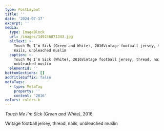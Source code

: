 ```yaml
---
type: PostLayout
title: ''
date: '2024-07-17'
excerpt: ''
media:
  type: ImageBlock
  url: /images/149246871343.jpg
  altText: >-
    Touch Me I’m Sick (Green and White), 2016Vintage football jersey, thread,
    nails, unbleached muslin
  caption: >-
    Touch Me I’m Sick (White), 2016Vintage football jersey, thread, nails,
    unbleached muslin
  elementId: ''
bottomSections: []
addTitleSuffix: false
metaTags:
  - type: MetaTag
    property: ''
    content: '2016'
colors: colors-b
---
```

*Touch Me I’m Sick (Green and White)*, 2016

Vintage football jersey, thread, nails, unbleached muslin
